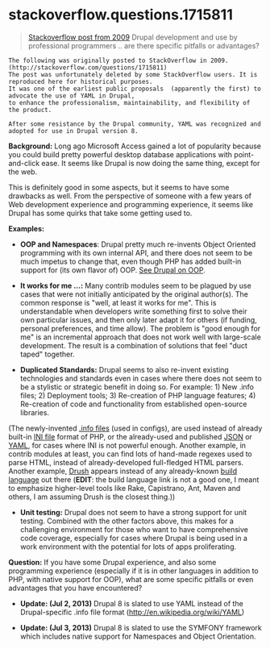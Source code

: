 # stackoverflow.questions.1715811

> [Stackoverflow post from 2009](https://github.com/dreftymac/stackoverflow.questions.1715811/issues/1)
Drupal development and use by professional programmers .. are there specific pitfalls or advantages?

```
The following was originally posted to StackOverflow in 2009. (http://stackoverflow.com/questions/1715811) 
The post was unfortunately deleted by some StackOverflow users. It is reproduced here for historical purposes. 
It was one of the earliest public proposals  (apparently the first) to advocate the use of YAML in Drupal, 
to enhance the professionalism, maintainability, and flexibility of the product.

After some resistance by the Drupal community, YAML was recognized and adopted for use in Drupal version 8.
```

**Background:** Long ago Microsoft Access gained a lot of popularity because you could build pretty powerful desktop database applications with point-and-click ease. It seems like Drupal is now doing the same thing, except for the web.

This is definitely good in some aspects, but it seems to have some drawbacks as well. From the perspective of someone with a few years of Web development experience and programming experience, it seems like Drupal has some quirks that take some getting used to.

**Examples:** 

 - **OOP and Namespaces**: Drupal pretty much re-invents Object Oriented programming with its own internal API, and there does not seem to be much impetus to change that, even though PHP has added built-in support for (its own flavor of) OOP. [See Drupal on OOP][1].

 - **It works for me ...:** Many contrib modules seem to be plagued by use cases that were not initially anticipated by the original author(s). The common response is "well, at least it works for me". This is understandable when developers write something first to solve their own particular issues, and then only later adapt it for others (if funding, personal preferences, and time allow). The problem is "good enough for me" is an incremental approach that does not work well with large-scale development. The result is a combination of solutions that feel "duct taped" together. 

 - **Duplicated Standards:** Drupal seems to also re-invent existing technologies and standards even in cases where there does not seem to be a stylistic or strategic benefit in doing so. For example: 1) New .info files; 2) Deployment tools; 3) Re-creation of PHP language features; 4) Re-creation of code and functionality from established open-source libraries.

(The newly-invented [.info files][2] (used in configs), are used instead of already built-in [INI file][3] format of PHP, or the already-used and published [JSON][4a] or [YAML][4b], for cases where INI is not powerful enough. Another example, in contrib modules at least, you can find lots of hand-made regexes used to parse HTML, instead of already-developed full-fledged HTML parsers. Another example, [Drush][5] appears instead of any already-known [build language][6] out there (**EDIT**: the build language link is not a good one, I meant to emphasize higher-level tools like Rake, Capistrano, Ant, Maven and others, I am assuming Drush is the closest thing.))

 - **Unit testing:** Drupal does not seem to have a strong support for unit testing. Combined with the other factors above, this makes for a challenging environment for those who want to have comprehensive code coverage, especially for cases where Drupal is being used in a work environment with the potential for lots of apps proliferating.

**Question:** If you have some Drupal experience, and also some programming experience (especially if it is in other languages in addition to PHP, with native support for OOP), what are some specific pitfalls or even advantages that you have encountered?

- **Update: (Jul 2, 2013)** Drupal 8 is slated to use YAML instead of the Drupal-specific .info file format (http://en.wikipedia.org/wiki/YAML)

- **Update: (Jul 3, 2013)** Drupal 8 is slated to use the SYMFONY framework which includes native support for Namespaces and Object Orientation.

  [1]: http://drupal.org/node/19964
  [2]: http://drupal.org/node/171205
  [3]: http://en.wikipedia.org/wiki/INI_file
  [4a]: http://en.wikipedia.org/wiki/Json
  [4b]: http://en.wikipedia.org/wiki/YAML
  [5]: http://drupal.org/project/drush
  [6]: http://en.wikipedia.org/wiki/List_of_build_automation_software
